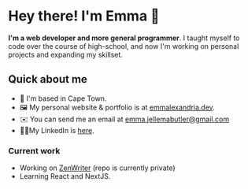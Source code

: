 # Hey there! I'm Emma 🌸
**I'm a web developer and more general programmer**. 
I taught myself to code over the course of high-school, and now I'm working on personal projects and expanding my skillset.

## Quick about me

- 📌 I'm based in Cape Town.
- 🖼️ My personal website & portfolio is at [emmalexandria.dev](https://www.emmalexandria.dev).
- ✉️ You can send me an email at [emma.jellemabutler@gmail.com](mailto:emma.jellemabutler@gmail.com)
- 👩‍💼My LinkedIn is [here](https://www.linkedin.com/in/emma-jb).

### Current work
- Working on [ZenWriter](https://github.com/emmalexandria/zenwriter) (repo is currently private)
- Learning React and NextJS.




